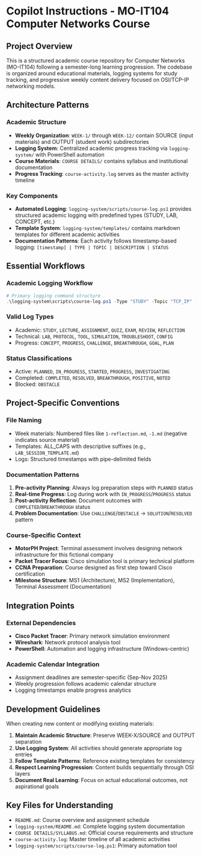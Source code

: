 # Copilot Instructions - MO-IT104 Computer Networks Course

## Project Overview
This is a structured academic course repository for Computer Networks (MO-IT104) following a semester-long learning progression. The codebase is organized around educational materials, logging systems for study tracking, and progressive weekly content delivery focused on OSI/TCP-IP networking models.

## Architecture Patterns

### Academic Structure
- **Weekly Organization**: `WEEK-1/` through `WEEK-12/` contain SOURCE (input materials) and OUTPUT (student work) subdirectories
- **Logging System**: Centralized academic progress tracking via `logging-system/` with PowerShell automation
- **Course Materials**: `COURSE DETAILS/` contains syllabus and institutional documentation
- **Progress Tracking**: `course-activity.log` serves as the master activity timeline

### Key Components
- **Automated Logging**: `logging-system/scripts/course-log.ps1` provides structured academic logging with predefined types (STUDY, LAB, CONCEPT, etc.)
- **Template System**: `logging-system/templates/` contains markdown templates for different academic activities
- **Documentation Patterns**: Each activity follows timestamp-based logging: `[timestamp] | TYPE | TOPIC | DESCRIPTION | STATUS`

## Essential Workflows

### Academic Logging Workflow
```powershell
# Primary logging command structure
.\logging-system\scripts\course-log.ps1 -Type "STUDY" -Topic "TCP_IP" -Description "Reading Chapter 3" -Status "PROGRESS"
```

### Valid Log Types
- Academic: `STUDY`, `LECTURE`, `ASSIGNMENT`, `QUIZ`, `EXAM`, `REVIEW`, `REFLECTION`
- Technical: `LAB`, `PROTOCOL`, `TOOL`, `SIMULATION`, `TROUBLESHOOT`, `CONFIG`
- Progress: `CONCEPT`, `PROGRESS`, `CHALLENGE`, `BREAKTHROUGH`, `GOAL`, `PLAN`

### Status Classifications
- Active: `PLANNED`, `IN_PROGRESS`, `STARTED`, `PROGRESS`, `INVESTIGATING`
- Completed: `COMPLETED`, `RESOLVED`, `BREAKTHROUGH`, `POSITIVE`, `NOTED`
- Blocked: `OBSTACLE`

## Project-Specific Conventions

### File Naming
- Week materials: Numbered files like `1-reflection.md`, `-1.md` (negative indicates source material)
- Templates: ALL_CAPS with descriptive suffixes (e.g., `LAB_SESSION_TEMPLATE.md`)
- Logs: Structured timestamps with pipe-delimited fields

### Documentation Patterns
1. **Pre-activity Planning**: Always log preparation steps with `PLANNED` status
2. **Real-time Progress**: Log during work with `IN_PROGRESS`/`PROGRESS` status
3. **Post-activity Reflection**: Document outcomes with `COMPLETED`/`BREAKTHROUGH` status
4. **Problem Documentation**: Use `CHALLENGE`/`OBSTACLE` → `SOLUTION`/`RESOLVED` pattern

### Course-Specific Context
- **MotorPH Project**: Terminal assessment involves designing network infrastructure for this fictional company
- **Packet Tracer Focus**: Cisco simulation tool is primary technical platform
- **CCNA Preparation**: Course designed as first step toward Cisco certification
- **Milestone Structure**: MS1 (Architecture), MS2 (Implementation), Terminal Assessment (Documentation)

## Integration Points

### External Dependencies
- **Cisco Packet Tracer**: Primary network simulation environment
- **Wireshark**: Network protocol analysis tool
- **PowerShell**: Automation and logging infrastructure (Windows-centric)

### Academic Calendar Integration
- Assignment deadlines are semester-specific (Sep-Nov 2025)
- Weekly progression follows academic calendar structure
- Logging timestamps enable progress analytics

## Development Guidelines

When creating new content or modifying existing materials:
1. **Maintain Academic Structure**: Preserve WEEK-X/SOURCE and OUTPUT separation
2. **Use Logging System**: All activities should generate appropriate log entries
3. **Follow Template Patterns**: Reference existing templates for consistency
4. **Respect Learning Progression**: Content builds sequentially through OSI layers
5. **Document Real Learning**: Focus on actual educational outcomes, not aspirational goals

## Key Files for Understanding
- `README.md`: Course overview and assignment schedule
- `logging-system/README.md`: Complete logging system documentation
- `COURSE DETAILS/SYLLABUS.md`: Official course requirements and structure
- `course-activity.log`: Master timeline of all academic activities
- `logging-system/scripts/course-log.ps1`: Primary automation tool

